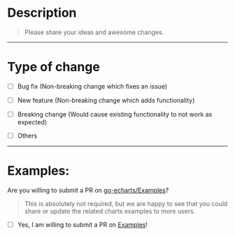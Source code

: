 

<!-- Thanks for you contribution !!! -->

# Description
> Please share your ideas and awesome changes.  


<!-- Please include a summary of the change or which issue is fixed. Please also include relevant motivation and context.
List any dependencies/documents that are required for this change is a plus.

Fixes # (issue)
-->

---
# Type of change

- [ ] Bug fix (Non-breaking change which fixes an issue)
- [ ] New feature (Non-breaking change which adds functionality)
- [ ] Breaking change (Would cause existing functionality to not work as expected)
- [ ] Others


---
# Examples:
Are you willing to submit a PR on [go-echarts/Examples](https://github.com/go-echarts/examples)?
> This is absolutely not required, but we are happy to see that you could share or update the related
charts examples to more users.

- [ ] Yes, I am willing to submit a PR on [Examples](https://github.com/go-echarts/examples)!

<!-- The related PRs in Example : -->


